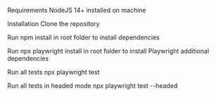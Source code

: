 Requirements
NodeJS 14+ installed on machine

Installation
Clone the repository

Run npm install in root folder to install dependencies

Run npx playwright install in root folder to install Playwright additional dependencies

Run all tests
npx playwright test

Run all tests in headed mode
npx playwright test --headed
